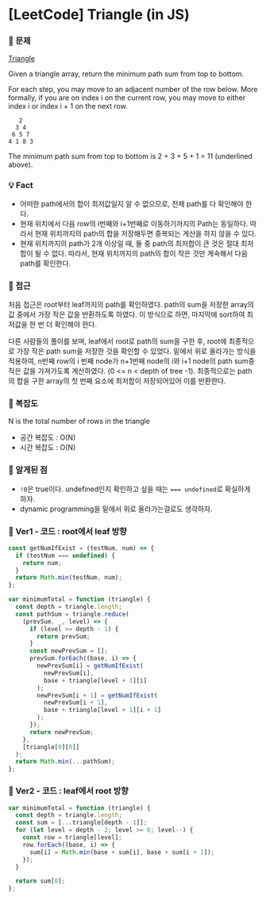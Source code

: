 # [LeetCode] Triangle (in JS)

### 📖 문제

[Triangle](https://leetcode.com/explore/challenge/card/april-leetcoding-challenge-2021/595/week-3-april-15th-april-21st/3715/)

Given a triangle array, return the minimum path sum from top to bottom.

For each step, you may move to an adjacent number of the row below. More formally, if you are on index i on the current row, you may move to either index i or index i + 1 on the next row.

```
   2
  3 4
 6 5 7
4 1 8 3
```

The minimum path sum from top to bottom is 2 + 3 + 5 + 1 = 11 (underlined above).

### 💡 Fact

- 어떠한 path에서의 합이 최저값일지 알 수 없으므로, 전체 path를 다 확인해야 한다.
- 현재 위치에서 다음 row의 i번째와 i+1번째로 이동하기까지의 Path는 동일하다. 따라서 현재 위치까지의 path의 합을 저장해두면 중복되는 계산을 하지 않을 수 있다.
- 현재 위치까지의 path가 2개 이상일 때, 둘 중 path의 최저합이 큰 것은 절대 최저합이 될 수 없다. 따라서, 현재 위치까지의 path의 합이 작은 것만 계속해서 다음 path를 확인한다.

### 🚎 접근

처음 접근은 root부터 leaf까지의 path를 확인하였다. path의 sum을 저장한 array의 값 중에서 가장 작은 값을 반환하도록 하였다. 이 방식으로 하면, 마지막에 sort하여 최저값을 한 번 더 확인해야 한다.

다른 사람들의 풀이를 보며, leaf에서 root로 path의 sum을 구한 후, root에 최종적으로 가장 작은 path sum을 저장한 것을 확인할 수 있었다.
밑에서 위로 올라가는 방식을 적용하여, n번째 row의 i 번째 node가 n+1번째 node의 i와 i+1 node의 path sum중 작은 값을 가져가도록 계산하였다. (0 <= n < depth of tree -1). 최종적으로는 path의 합을 구한 array의 첫 번째 요소에 최저합이 저장되어있어 이를 반환한다.

### 🧭 복잡도

N is the total number of rows in the triangle

- 공간 복잡도 : O(N)
- 시간 복잡도 : O(N)

### 🧐 알게된 점

- `!0`은 true이다. undefined인지 확인하고 싶을 때는 `=== undefined`로 확실하게 하자.
- dynamic programming을 밑에서 위로 올라가는걸로도 생각하자.

### 📝 Ver1 - 코드 : root에서 leaf 방향

```javascript
const getNumIfExist = (testNum, num) => {
  if (testNum === undefined) {
    return num;
  }
  return Math.min(testNum, num);
};

var minimumTotal = function (triangle) {
  const depth = triangle.length;
  const pathSum = triangle.reduce(
    (prevSum, _, level) => {
      if (level >= depth - 1) {
        return prevSum;
      }
      const newPrevSum = [];
      prevSum.forEach((base, i) => {
        newPrevSum[i] = getNumIfExist(
          newPrevSum[i],
          base + triangle[level + 1][i]
        );
        newPrevSum[i + 1] = getNumIfExist(
          newPrevSum[i + 1],
          base + triangle[level + 1][i + 1]
        );
      });
      return newPrevSum;
    },
    [triangle[0][0]]
  );
  return Math.min(...pathSum);
};
```

### 📝 Ver2 - 코드 : leaf에서 root 방향

```javascript
var minimumTotal = function (triangle) {
  const depth = triangle.length;
  const sum = [...triangle[depth - 1]];
  for (let level = depth - 2; level >= 0; level--) {
    const row = triangle[level];
    row.forEach((base, i) => {
      sum[i] = Math.min(base + sum[i], base + sum[i + 1]);
    });
  }

  return sum[0];
};
```
